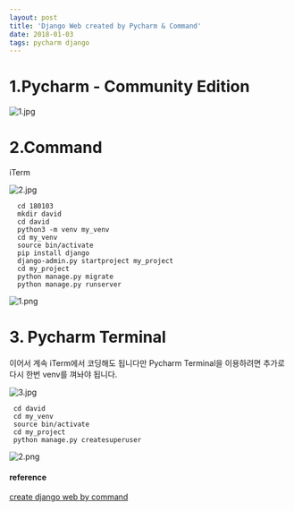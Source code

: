 ```yaml
---
layout: post
title: 'Django Web created by Pycharm & Command'
date: 2018-01-03
tags: pycharm django
---
```


# 1.Pycharm - Community Edition

![1.jpg](http://user-image.logdown.io/user/42937/blog/39533/post/4716406/OX2sU3HlQkuGC86nodOk_1.jpg)

# 2.Command
 iTerm

![2.jpg](http://user-image.logdown.io/user/42937/blog/39533/post/4716406/xhJsDAEITsGm9xdeKXnY_2.jpg)
```
  cd 180103
  mkdir david
  cd david
  python3 -m venv my_venv
  cd my_venv
  source bin/activate
  pip install django
  django-admin.py startproject my_project
  cd my_project
  python manage.py migrate
  python manage.py runserver
```
![1.png](http://user-image.logdown.io/user/42937/blog/39533/post/4716406/rCrpZYTs2AW9oaDVBX7Q_1.png)


# 3. Pycharm Terminal
 이어서 계속 iTerm에서 코딩해도 됩니다만 Pycharm Terminal을 이용하려면 추가로 다시 한번 venv를 껴놔야 됩니다.

![3.jpg](http://user-image.logdown.io/user/42937/blog/39533/post/4716406/sFVmeO8vRDWQRmbbZQKZ_3.jpg)
```
 cd david
 cd my_venv
 source bin/activate
 cd my_project
 python manage.py createsuperuser
```


![2.png](http://user-image.logdown.io/user/42937/blog/39533/post/4716406/J6Z7hBNCRqC190lDzxjp_2.png)

#### reference
[create django web by command](https://djangogirlstaipei.gitbooks.io/django-girls-taipei-tutorial/content/django/installation.html)
